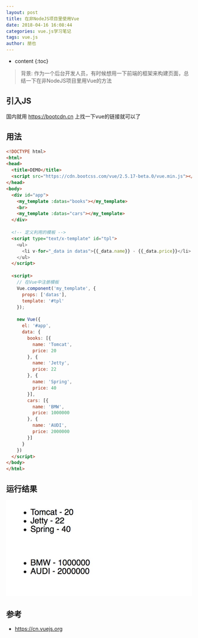 ```yaml
---
layout: post
title: 在非NodeJS项目里使用Vue
date: 2018-04-16 16:08:44
categories: vue.js学习笔记
tags: vue.js
author: 朋也
---
```


* content
{:toc}

> 背景: 作为一个后台开发人员，有时候想用一下前端的框架来构建页面，总结一下在非NodeJS项目里用Vue的方法

## 引入JS

国内就用 https://bootcdn.cn 上找一下vue的链接就可以了





## 用法

```html
<!DOCTYPE html>
<html>
<head>
  <title>DEMO</title>
  <script src="https://cdn.bootcss.com/vue/2.5.17-beta.0/vue.min.js"></script>
</head>
<body>
  <div id="app">
    <my_template :datas="books"></my_template>
    <br>
    <my_template :datas="cars"></my_template>
  </div>

  <!-- 定义利用的模板 -->
  <script type="text/x-template" id="tpl">
    <ul>
      <li v-for="_data in datas">{{_data.name}} - {{_data.price}}</li>
    </ul>
  </script>

  <script>
    // 在Vue中注册模板
    Vue.component('my_template', {
      props: ['datas'],
      template: '#tpl'
    });

    new Vue({
      el: '#app',
      data: {
        books: [{
          name: 'Tomcat',
          price: 20
        }, {
          name: 'Jetty',
          price: 22
        }, {
          name: 'Spring',
          price: 40
        }],
        cars: [{
          name: 'BMW',
          price: 1000000
        }, {
          name: 'AUDI',
          price: 2000000
        }]
      }
    })
  </script>
</body>
</html>
```

## 运行结果

![](assets/html-use-vue.png)

## 参考

- https://cn.vuejs.org
